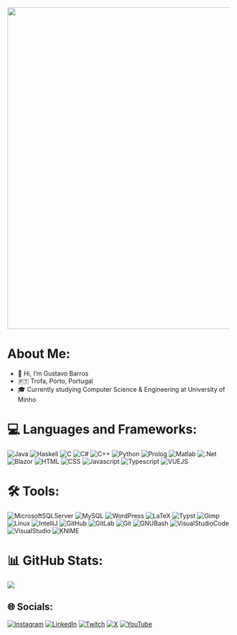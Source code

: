 <div id="header" align="center">
  <img src="https://giffiles.alphacoders.com/133/13363.gif" style="width: 728px;" />
  
</div>

# About Me:
- 👋 Hi, I’m Gustavo Barros<br>
- 🇵🇹 Trofa, Porto, Portugal<br>
- 🎓 Currently studying Computer Science & Engineering at University of Minho

# 💻 Languages and Frameworks:
![Java](https://img.shields.io/badge/java-%23ED8B00.svg?style=for-the-badge&logo=openjdk&logoColor=white)
![Haskell](https://img.shields.io/badge/Haskell-5e5086?style=for-the-badge&logo=haskell&logoColor=white) 
![C](https://img.shields.io/badge/c-%2300599C.svg?style=for-the-badge&logo=c&logoColor=white)
![C#](https://img.shields.io/badge/c%23-%23239120.svg?style=for-the-badge&logo=csharp&logoColor=white)
![C++](https://img.shields.io/badge/C%2B%2B-%2300599C?style=for-the-badge&logo=cplusplus&logoColor=white)
![Python](https://img.shields.io/badge/python-3670A0?style=for-the-badge&logo=python&logoColor=ffdd54)
![Prolog](https://img.shields.io/badge/Prolog-002050?style=for-the-badge&logo=prolog&logoColor=white)
![Matlab](https://img.shields.io/badge/MATLAB-red?style=for-the-badge&logo=matlab&logoColor=white)
![.Net](https://img.shields.io/badge/.NET-5C2D91?style=for-the-badge&logo=.net&logoColor=white)
![Blazor](https://img.shields.io/badge/Blazor-%23512BD4?style=for-the-badge&logo=blazor&logoColor=white)
![HTML](https://img.shields.io/badge/HTML-%23E34F26?style=for-the-badge&logo=html5&logoColor=%23FFFFFF)
![CSS](https://img.shields.io/badge/CSS-%231572B6?style=for-the-badge&logo=css3&logoColor=%23FFFFFF)
![Javascript](https://img.shields.io/badge/Javascript-%23F7DF1E?style=for-the-badge&logo=javascript&logoColor=white)
![Typescript](https://img.shields.io/badge/Typescript-%233178C6?style=for-the-badge&logo=typescript&logoColor=white)
![VUEJS](https://img.shields.io/badge/Vue.js-%234FC08D?style=for-the-badge&logo=vuedotjs&logoColor=white)


# 🛠️ Tools:
![MicrosoftSQLServer](https://img.shields.io/badge/Microsoft%20SQL%20Server-CC2927?style=for-the-badge&logo=microsoft%20sql%20server&logoColor=white) 
![MySQL](https://img.shields.io/badge/mysql-%2300000f.svg?style=for-the-badge&logo=mysql&logoColor=white) 
![WordPress](https://img.shields.io/badge/WordPress-%23117AC9.svg?style=for-the-badge&logo=WordPress&logoColor=white) 
![LaTeX](https://img.shields.io/badge/latex-%23008080.svg?style=for-the-badge&logo=latex&logoColor=white)
![Typst](https://img.shields.io/badge/Typst-%23239DAD?style=for-the-badge&logo=typst&logoColor=white)
![Gimp](https://img.shields.io/badge/Gimp-657D8B?style=for-the-badge&logo=gimp&logoColor=FFFFFF)
![Linux](https://img.shields.io/badge/Linux-white?style=for-the-badge&logo=linux&logoColor=black)
![IntelliJ](https://img.shields.io/badge/%20IntelliJ%20IDEA-black?style=for-the-badge&logo=intellijidea&logoColor=white)
![GitHub](https://img.shields.io/badge/GitHub-%23181717?style=for-the-badge&logo=github&logoColor=white)
![GitLab](https://img.shields.io/badge/GitLab-%23FC6D26?style=for-the-badge&logo=gitlab&logoColor=white)
![Git](https://img.shields.io/badge/Git-%23F05032?style=for-the-badge&logo=git&logoColor=white)
![GNUBash](https://img.shields.io/badge/GNU%20Bash-%234EAA25?style=for-the-badge&logo=gnubash&logoColor=white)
![VisualStudioCode](https://img.shields.io/badge/Visual%20Studio%20Code-%23008DE4?style=for-the-badge)
![VisualStudio](https://img.shields.io/badge/Visual%20Studio-%239146FF?style=for-the-badge)
![KNIME](https://img.shields.io/badge/KNIME-%23FDD800?style=for-the-badge&logo=knime&logoColor=white)

# 📊 GitHub Stats:
![](https://github-readme-stats.vercel.app/api/top-langs/?username=gustavobarros24&theme=dark&hide_border=false&include_all_commits=false&count_private=false&layout=compact&langs_count=8&hide=roff,tex)<br/>

## 🌐 Socials:
[![Instagram](https://img.shields.io/badge/Instagram-%23E4405F.svg?logo=Instagram&logoColor=white)](https://instagram.com/gustavobarros24) 
[![LinkedIn](https://img.shields.io/badge/LinkedIn-%230077B5.svg?logo=linkedin&logoColor=white)](https://linkedin.com/in/gustavobarros24) 
[![Twitch](https://img.shields.io/badge/Twitch-%239146FF.svg?logo=Twitch&logoColor=white)](https://twitch.tv/zaevuofficial) 
[![X](https://img.shields.io/badge/X-black.svg?logo=X&logoColor=white)](https://x.com/gbarros24_) 
[![YouTube](https://img.shields.io/badge/YouTube-%23FF0000.svg?logo=YouTube&logoColor=white)](https://www.youtube.com/channel/UCTYTViLOLWKP14-kTZgwGXQ)
